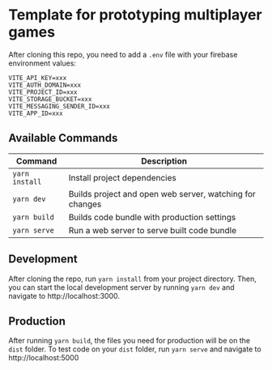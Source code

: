 # Template for prototyping multiplayer games

After cloning this repo, you need to add a `.env` file with your firebase environment values:

```
VITE_API_KEY=xxx
VITE_AUTH_DOMAIN=xxx
VITE_PROJECT_ID=xxx
VITE_STORAGE_BUCKET=xxx
VITE_MESSAGING_SENDER_ID=xxx
VITE_APP_ID=xxx
```

## Available Commands

| Command        | Description                                              |
| -------------- | -------------------------------------------------------- |
| `yarn install` | Install project dependencies                             |
| `yarn dev`     | Builds project and open web server, watching for changes |
| `yarn build`   | Builds code bundle with production settings              |
| `yarn serve`   | Run a web server to serve built code bundle              |

## Development

After cloning the repo, run `yarn install` from your project directory. Then, you can start the local development
server by running `yarn dev` and navigate to http://localhost:3000.

## Production

After running `yarn build`, the files you need for production will be on the `dist` folder. To test code on your `dist` folder, run `yarn serve` and navigate to http://localhost:5000
